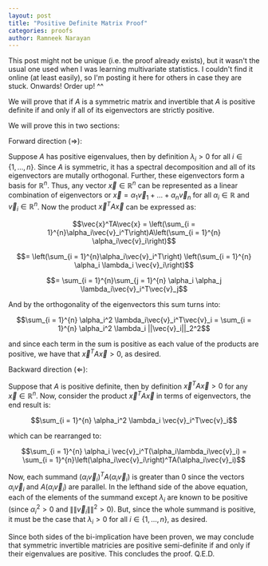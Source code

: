 ```yaml
---
layout: post
title: "Positive Definite Matrix Proof"
categories: proofs
author: Ramneek Narayan
---
```



This post might not be unique (i.e. the proof already exists), but it wasn't the usual one used when I was learning multivariate statistics. I couldn't find it online (at least easily), so I'm posting it here for others in case they are stuck. Onwards! Order up! ^^ 

We will prove that if $A$ is a symmetric matrix and invertible that $A$ is positive definite if and only if all of its eigenvectors are strictly positive. 

We will prove this in two sections: 

Forward direction ($\Rightarrow$): 

Suppose $A$ has positive eigenvalues, then by definition $\lambda_i > 0$ for all $i \in \{1,...,n\}$. Since $A$ is symmetric, it has a spectral decomposition and all of its eigenvectors are mutally orthogonal. Further, these eigenvectors form a basis for $\mathbb{R}^n$. Thus, any vector $\vec{x} \in \mathbb{R}^n$ can be represented as a linear combination of eigenvectors or $\vec{x} = \alpha_1\vec{v}_1 + \dots + \alpha_n \vec{v}_n$ for all $\alpha_i \in \mathbb{R}$ and $\vec{v}_i \in \mathbb{R}^n$. Now the product $\vec{x}^TA\vec{x}$ can be expressed as: 

$$\vec{x}^TA\vec{x} = \left(\sum_{i = 1}^{n}\alpha_i\vec{v}_i^T\right)A\left(\sum_{i = 1}^{n} \alpha_i\vec{v}_i\right)$$

$$= \left(\sum_{i = 1}^{n}\alpha_i\vec{v}_i^T\right) \left(\sum_{i = 1}^{n} \alpha_i \lambda_i \vec{v}_i\right)$$

$$= \sum_{i = 1}^{n}\sum_{j = 1}^{n} \alpha_i \alpha_j \lambda_i\vec{v}_i^T\vec{v}_j$$

And by the orthogonality of the eigenvectors this sum turns into: 


 $$\sum_{i = 1}^{n} \alpha_i^2 \lambda_i\vec{v}_i^T\vec{v}_i = \sum_{i = 1}^{n} \alpha_i^2 \lambda_i ||\vec{v}_i||_2^2$$


 and since each term in the sum is positive as each value of the products are positive, we have that $\vec{x}^T A \vec{x} > 0$, as desired. 

Backward direction ($\Leftarrow$): 

Suppose that $A$ is positive definite, then by definition $\vec{x}^TA\vec{x} > 0$ for any $\vec{x} \in \mathbb{R}^n$. Now, consider the product $\vec{x}^T A \vec{x}$ in terms of eigenvectors, the end result is: 


 $$\sum_{i = 1}^{n} \alpha_i^2 \lambda_i \vec{v}_i^T\vec{v}_i$$

 which can be rearranged to:  

$$\sum_{i = 1}^{n} \alpha_i \vec{v}_i^T(\alpha_i\lambda_i\vec{v}_i) = \sum_{i = 1}^{n}\left(\alpha_i\vec{v}_i\right)^TA(\alpha_i\vec{v}_i)$$ 

Now, each summand $\left(\alpha_i\vec{v}_i\right)^TA(\alpha_i\vec{v}_i)$ is greater than 0 since the vectors $\alpha_i \vec{v}_i$ and $A (\alpha_i \vec{v}_i)$ are parallel. In the lefthand side of the above equation, each of the elements of the summand except $\lambda_i$ are known to be positive (since $\alpha_i^2 > 0$ and $\|\| \vec{v}_i \|\|^2 > 0$). But, since the whole summand is positive, it must be the case that $\lambda_i > 0$ for all $i \in \{1,...,n\}$, as desired. 

Since both sides of the bi-implication have been proven, we may conclude that symmetric invertible matricies are positive semi-definite if and only if their eigenvalues are positive. This concludes the proof. Q.E.D.
